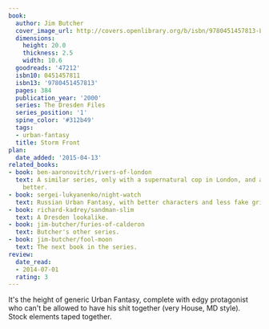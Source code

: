 ```yaml
---
book:
  author: Jim Butcher
  cover_image_url: http://covers.openlibrary.org/b/isbn/9780451457813-L.jpg
  dimensions:
    height: 20.0
    thickness: 2.5
    width: 10.6
  goodreads: '47212'
  isbn10: 0451457811
  isbn13: '9780451457813'
  pages: 384
  publication_year: '2000'
  series: The Dresden Files
  series_position: '1'
  spine_color: '#312b49'
  tags:
  - urban-fantasy
  title: Storm Front
plan:
  date_added: '2015-04-13'
related_books:
- book: ben-aaronovitch/rivers-of-london
  text: A similar series, only with a supernatural cop in London, and arguably much
    better.
- book: sergei-lukyanenko/night-watch
  text: Russian Urban Fantasy, with better characters and less fake grit.
- book: richard-kadrey/sandman-slim
  text: A Dresden lookalike.
- book: jim-butcher/furies-of-calderon
  text: Butcher's other series.
- book: jim-butcher/fool-moon
  text: The next book in the series.
review:
  date_read:
  - 2014-07-01
  rating: 3
---
```


It's the height of generic Urban Fantasy, complete with edgy protagonist who can't be allowed to have his shit together
(very House, MD style). Stock elements taped together.
